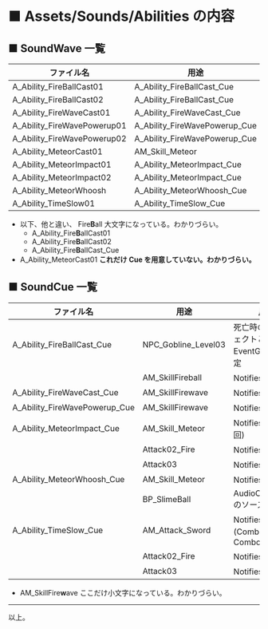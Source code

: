 # ■ Assets/Sounds/Abilities の内容

## ■ SoundWave 一覧
| ファイル名 | 用途 |
| ----- | ----- |
| A_Ability_FireBallCast01 | A_Ability_FireBallCast_Cue |
| A_Ability_FireBallCast02 | A_Ability_FireBallCast_Cue |
| A_Ability_FireWaveCast01 | A_Ability_FireWaveCast_Cue |
| A_Ability_FireWavePowerup01 | A_Ability_FireWavePowerup_Cue |
| A_Ability_FireWavePowerup02 | A_Ability_FireWavePowerup_Cue |
| A_Ability_MeteorCast01 | AM_Skill_Meteor |
| A_Ability_MeteorImpact01 | A_Ability_MeteorImpact_Cue |
| A_Ability_MeteorImpact02 | A_Ability_MeteorImpact_Cue |
| A_Ability_MeteorWhoosh | A_Ability_MeteorWhoosh_Cue |
| A_Ability_TimeSlow01 | A_Ability_TimeSlow_Cue |

* 以下、他と違い、 Fire**B**all 大文字になっている。わかりづらい。
	* A_Ability_Fire**B**allCast01
	* A_Ability_Fire**B**allCast02
	* A_Ability_Fire**B**allCast_Cue
* A_Ability_MeteorCast01 **これだけ Cue を用意していない。わかりづらい。**

## ■ SoundCue 一覧
| ファイル名 | 用途 | 用途 |
| ----- | ----- | ----- |
| A_Ability_FireBallCast_Cue | NPC_Gobline_Level03 | 死亡時の時のエフェクトとして EventGraph で指定 |
|  | AM_SkillFireball | Notifies で指定 |
| A_Ability_FireWaveCast_Cue | AM_SkillFirewave | Notifies で指定 |
| A_Ability_FireWavePowerup_Cue | AM_SkillFirewave | Notifies で指定 |
| A_Ability_MeteorImpact_Cue | AM_Skill_Meteor | Notifies で指定(4回) |
|  | Attack02_Fire | Notifies で指定 |
|  | Attack03 | Notifies で指定 |
| A_Ability_MeteorWhoosh_Cue | AM_Skill_Meteor | Notifies で指定 |
| | BP_SlimeBall | AudioComponent のソースで指定 |
| A_Ability_TimeSlow_Cue | AM_Attack_Sword | Notifies で指定(Combo3 と Combo4) |
|  | Attack02_Fire | Notifies で指定 |
|  | Attack03 | Notifies で指定 |

* AM_SkillFire**w**ave ここだけ小文字になっている。わかりづらい。

----
以上。
